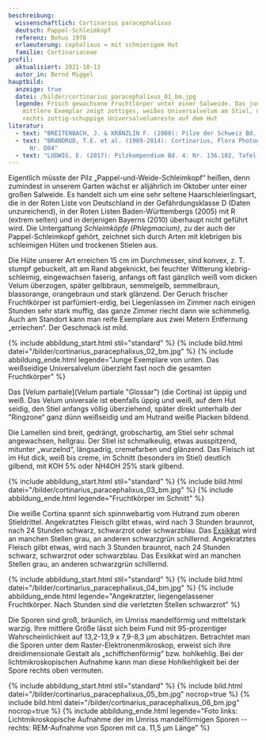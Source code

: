 ```yaml
---
beschreibung:
  wissenschaftlich: Cortinarius paracephalixus
  deutsch: Pappel-Schleimkopf
  referenz: Bohus 1978
  erlaeuterung: cephalixus = mit schmierigem Hut
  familie: Cortinariaceae
profil:
  aktualisiert: 2021-10-13
  autor_in: Bernd Miggel
hauptbild:
  anzeige: true
  datei: /bilder/cortinarius_paracephalixus_01_bm.jpg
  legende: Frisch gewachsene Fruchtlörper unter einer Salweide. Das junge,
    mittlere Exemplar zeigt zottiges, weißes Universalvelum am Stiel, das große
    rechts zottig-schuppige Universalvelumreste auf dem Hut
literatur:
  - text: "BREITENBACH, J. & KRÄNZLIN F. (2000): Pilze der Schweiz Bd. 5.: Nr. 227"
  - text: "BRANDRUD, T.E. et al. (1989-2014): Cortinarius, Flora Photographica I-V:
      Nr. D04"
  - text: "LUDWIG, E. (2017): Pilzkompendium Bd. 4: Nr. 136.102, Tafel 915"
---
```

Eigentlich müsste der Pilz „Pappel-und-Weide-Schleimkopf“ heißen, denn zumindest in unserem Garten wächst er alljährlich im Oktober unter einer großen Salweide. Es handelt sich um eine sehr seltene Haarschleierlingsart, die in der Roten Liste von Deutschland in der Gefährdungsklasse D (Daten unzureichend), in der Roten Listen Baden-Württembergs (2005) mit R (extrem selten) und in derjenigen Bayerns (2010) überhaupt nicht geführt wird. Die Untergattung *Schleimköpfe (Phlegmacium)*, zu der auch der Pappel-Schleimkopf gehört, zeichnet sich durch Arten mit klebrigen bis schleimigen Hüten und trockenen Stielen aus.

Die Hüte unserer Art erreichen 15 cm im Durchmesser, sind konvex, z. T. stumpf gebuckelt, alt am Rand abgeknickt, bei feuchter Witterung klebrig-schleimig, eingewachsen faserig, anfangs oft fast gänzlich weiß vom dicken Velum überzogen, später gelbbraun, semmelgelb, semmelbraun, blassorange, orangebraun und stark glänzend. Der Geruch frischer Fruchtkörper ist parfümiert-erdig, bei Liegenlassen im Zimmer nach einigen Stunden sehr stark muffig, das ganze Zimmer riecht dann wie schimmelig. Auch am Standort kann man reife Exemplare aus zwei Metern Entfernung „erriechen“.  Der Geschmack ist mild.

{% include abbildung_start.html stil="standard" %}
{% include bild.html datei="/bilder/cortinarius_paracephalixus_02_bm.jpg" %}
{% include abbildung_ende.html legende="Junge Exemplare von unten. Das weißseidige Universalvelum überzieht fast noch die gesamten Fruchtkörper" %}

Das \[Velum partiale](Velum partiale "Glossar") (die Cortina) ist üppig und weiß. Das Velum universale ist ebenfalls üppig und weiß, auf dem Hut seidig, den Stiel anfangs völlig überziehend, später direkt unterhalb der "Ringzone“ ganz dünn weißseidig und am Hutrand weiße Placken bildend.

Die Lamellen sind breit, gedrängt, grobschartig, am Stiel sehr schmal angewachsen, hellgrau. Der Stiel ist schmalkeulig, etwas ausspitzend, mitunter „wurzelnd“, längsadrig, cremefarben und glänzend. Das Fleisch ist im Hut dick, weiß bis creme, im Schnitt (besonders im Stiel) deutlich gilbend, mit KOH 5% oder NH4OH 25% stark gilbend.

{% include abbildung_start.html stil="standard" %}
{% include bild.html datei="/bilder/cortinarius_paracephalixus_03_bm.jpg" %}
{% include abbildung_ende.html legende="Fruchtkörper im Schnitt" %}

Die weiße Cortina spannt sich spinnwebartig vom Hutrand zum oberen Stieldrittel. Angekratztes Fleisch gilbt etwas, wird nach 3 Stunden braunrot, nach 24 Stunden schwarz, schwarzrot oder schwarzblau. Das [Exsikkat](Exsikkat "Glossar") wird an manchen Stellen grau, an anderen schwarzgrün schillernd. Angekratztes Fleisch gilbt etwas, wird nach 3 Stunden braunrot, nach 24 Stunden schwarz, schwarzrot oder schwarzblau. Das Exsikkat wird an manchen Stellen grau, an anderen schwarzgrün schillernd.

{% include abbildung_start.html stil="standard" %}
{% include bild.html datei="/bilder/cortinarius_paracephalixus_04_bm.jpg" %}
{% include abbildung_ende.html legende="Angekratzter, liegengelassener Fruchtkörper. Nach Stunden sind die verletzten Stellen schwarzrot" %}

Die Sporen sind groß, bräunlich, im Umriss mandelförmig und mittelstark warzig. Ihre mittlere Größe lässt sich beim Fund mit 95-prozentiger Wahrscheinlichkeit auf 13,2-13,9 x 7,9-8,3 µm abschätzen. Betrachtet man die Sporen unter dem Raster-Elektronenmikroskop, erweist sich ihre dreidimensionale Gestalt als „schiffchenförmig“ bzw. hohlkehlig. Bei der lichtmikroskopischen Aufnahme kann man diese Hohlkehligkeit bei der Spore rechts oben vermuten.

{% include abbildung_start.html stil="standard" %}
{% include bild.html datei="/bilder/cortinarius_paracephalixus_05_bm.jpg" nocrop=true %}
{% include bild.html datei="/bilder/cortinarius_paracephalixus_06_bm.jpg" nocrop=true %}
{% include abbildung_ende.html legende="Foto links: Lichtmikroskopische Aufnahme der im Umriss mandelförmigen Sporen  --  rechts: REM-Aufnahme von Sporen mit ca. 11,5 µm Länge" %}
